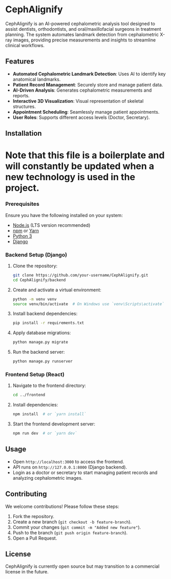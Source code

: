 # CephAlignify

CephAlignify is an AI-powered cephalometric analysis tool designed to assist dentists, orthodontists, and oral/maxillofacial surgeons in treatment planning. The system automates landmark detection from cephalometric X-ray images, providing precise measurements and insights to streamline clinical workflows.

## Features
- **Automated Cephalometric Landmark Detection**: Uses AI to identify key anatomical landmarks.
- **Patient Record Management**: Securely store and manage patient data.
- **AI-Driven Analysis**: Generates cephalometric measurements and reports.
- **Interactive 3D Visualization**: Visual representation of skeletal structures.
- **Appointment Scheduling**: Seamlessly manage patient appointments.
- **User Roles**: Supports different access levels (Doctor, Secretary).

## Installation

# Note that this file is a boilerplate and will constantly be updated when a new technology is used in the project.

### Prerequisites
Ensure you have the following installed on your system:
- [Node.js](https://nodejs.org/) (LTS version recommended)
- [npm](https://www.npmjs.com/) or [Yarn](https://yarnpkg.com/)
- [Python 3](https://www.python.org/)
- [Django](https://www.djangoproject.com/)

### Backend Setup (Django)
1. Clone the repository:
   ```sh
   git clone https://github.com/your-username/CephAlignify.git
   cd CephAlignify/backend
   ```
2. Create and activate a virtual environment:
   ```sh
   python -m venv venv
   source venv/bin/activate  # On Windows use `venv\Scripts\activate`
   ```
3. Install backend dependencies:
   ```sh
   pip install -r requirements.txt
   ```
4. Apply database migrations:
   ```sh
   python manage.py migrate
   ```
5. Run the backend server:
   ```sh
   python manage.py runserver
   ```

### Frontend Setup (React)
1. Navigate to the frontend directory:
   ```sh
   cd ../frontend
   ```
2. Install dependencies:
   ```sh
   npm install  # or `yarn install`
   ```
3. Start the frontend development server:
   ```sh
   npm run dev  # or `yarn dev`
   ```

## Usage
- Open `http://localhost:3000` to access the frontend.
- API runs on `http://127.0.0.1:8000` (Django backend).
- Login as a doctor or secretary to start managing patient records and analyzing cephalometric images.

## Contributing
We welcome contributions! Please follow these steps:
1. Fork the repository.
2. Create a new branch (`git checkout -b feature-branch`).
3. Commit your changes (`git commit -m "Added new feature"`).
4. Push to the branch (`git push origin feature-branch`).
5. Open a Pull Request.

## License
CephAlignify is currently open source but may transition to a commercial license in the future.
